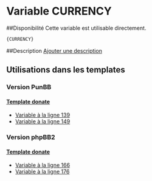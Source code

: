 # Variable CURRENCY

##Disponibilité
Cette variable est utilisable directement.

```html
{CURRENCY}
```

##Description
[Ajouter une description](https://fa-tvars.appspot.com/var/CURRENCY)

## Utilisations dans les templates

### Version PunBB

#### [Template donate](punbb/donate.md#readme)
* [Variable &agrave; la ligne 139](../punbb/donate.tpl#L139)
* [Variable &agrave; la ligne 149](../punbb/donate.tpl#L149)

### Version phpBB2

#### [Template donate](subsilver/donate.md#readme)
* [Variable &agrave; la ligne 166](../subsilver/donate.tpl#L166)
* [Variable &agrave; la ligne 176](../subsilver/donate.tpl#L176)
